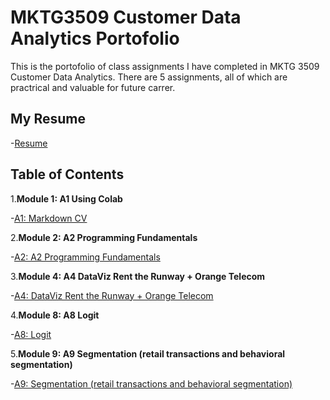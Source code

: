 # MKTG3509 Customer Data Analytics Portofolio
This is the portofolio of class assignments I have completed in MKTG 3509 Customer Data Analytics. There are  5 assignments, all of which are practrical and valuable for future carrer.
## My Resume
-[Resume](https://colab.research.google.com/drive/1SEEViEBIyL32t2mjRbUCyO5pdZysj_Mq?usp=sharing)

## Table of Contents
1.**Module 1: A1 Using Colab**

-[A1: Markdown CV](https://colab.research.google.com/drive/1ga_9_DQGhWix_WIl1JxjK3XJbnodzGSE?usp=sharing)

2.**Module 2: A2 Programming Fundamentals**

-[A2: A2 Programming Fundamentals](https://colab.research.google.com/drive/1X7awbi-dMNTS8XaDk3KZEZYYLElPWfM9)

3.**Module 4: A4 DataViz Rent the Runway + Orange Telecom**

-[A4: DataViz Rent the Runway + Orange Telecom](https://colab.research.google.com/drive/150JUCL1UV3UPZRfEEjAIvPwXGjsh69mN?usp=sharing)

4.**Module 8: A8 Logit**

-[A8: Logit](https://colab.research.google.com/drive/1hAyg28hTcdllXF4fgaS0CTjRrIzFgJjq?usp=sharing)

5.**Module 9: A9 Segmentation (retail transactions and behavioral segmentation)**

-[A9:  Segmentation (retail transactions and behavioral segmentation)](https://colab.research.google.com/drive/15eFs-3R8GN-rfk9HpI-oTdC1yaXz7wBR?usp=sharing)
